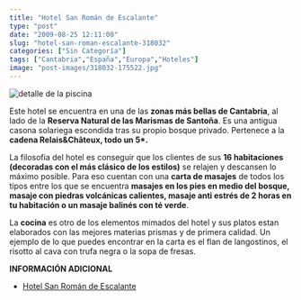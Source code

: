 ```yaml
---
title: "Hotel San Román de Escalante"
type: "post"
date: "2009-08-25 12:11:00"
slug: "hotel-san-roman-escalante-318032"
categories: ["Sin Categoría"]
tags: ["Cantabria","España","Europa","Hoteles"]
image: "post-images/318032-175522.jpg"
---
```


![detalle de la piscina](post-images/318032-175522.jpg "detalle de la piscina")

Este hotel se encuentra en una de las **zonas más bellas de Cantabria**, al lado de la **Reserva Natural de las Marismas de Santoña**. Es una antigua casona solariega escondida tras su propio bosque privado. Pertenece a la **cadena Relais&amp;Châteux, todo un 5\*.**

La filosofia del hotel es conseguir que los clientes de sus **16 habitaciones (decoradas con el más clásico de los estilos)** se relajen y descansen lo máximo posible. Para eso cuentan con una **carta de masajes** de todos los tipos entre los que se encuentra **masajes en los pies en medio del bosque, masaje con piedras volcánicas calientes, masaje anti estrés de 2 horas en tu habitación o un masaje balinés con té verde**.

La **cocina** es otro de los elementos mimados del hotel y sus platos estan elaborados con las mejores materias prismas y de primera calidad. Un ejemplo de lo que puedes encontrar en la carta es el flan de langostinos, el risotto al cava con trufa negra o la sopa de fresas.

**INFORMACIÓN ADICIONAL**

- [Hotel San Román de Escalante](http://www.sanromandeescalante.com/)